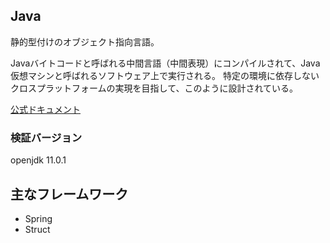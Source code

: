 ## Java
静的型付けのオブジェクト指向言語。

Javaバイトコードと呼ばれる中間言語（中間表現）にコンパイルされて、Java仮想マシンと呼ばれるソフトウェア上で実行される。
特定の環境に依存しないクロスプラットフォームの実現を目指して、このように設計されている。

[公式ドキュメント](https://www.oracle.com/technetwork/jp/java/javase/documentation/api-jsp-316041-ja.html)

### 検証バージョン
openjdk 11.0.1

## 主なフレームワーク
- Spring
- Struct